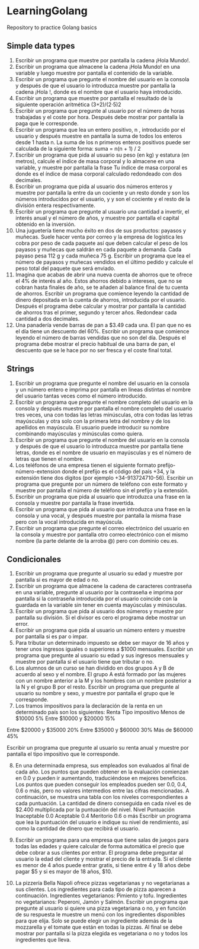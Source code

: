# LearningGolang
Repository to practice Golang basics

## Simple data types

1. Escribir un programa que muestre por pantalla la cadena ¡Hola Mundo!.
2. Escribir un programa que almacene la cadena ¡Hola Mundo! en una variable y luego muestre por pantalla el contenido de la variable.
3. Escribir un programa que pregunte el nombre del usuario en la consola y después de que el usuario lo introduzca muestre por pantalla la cadena ¡Hola <nombre>!, donde <nombre> es el nombre que el usuario haya introducido.
4. Escribir un programa que muestre por pantalla el resultado de la siguiente operación aritmética (3+2)/(2⋅5)2
5. Escribir un programa que pregunte al usuario por el número de horas trabajadas y el coste por hora. Después debe mostrar por pantalla la paga que le corresponde.
6. Escribir un programa que lea un entero positivo, n , introducido por el usuario y después muestre en pantalla la suma de todos los enteros desde 1 hasta n. La suma de los n primeros enteros positivos puede ser calculada de la siguiente forma: suma = n(n + 1) / 2
7. Escribir un programa que pida al usuario su peso (en kg) y estatura (en metros), calcule el índice de masa corporal y lo almacene en una variable, y muestre por pantalla la frase Tu índice de masa corporal es <imc> donde <imc> es el índice de masa corporal calculado redondeado con dos decimales.
8. Escribir un programa que pida al usuario dos números enteros y muestre por pantalla la <n> entre <m> da un cociente <c> y un resto <r> donde <n> y <m> son los números introducidos por el usuario, y <c> y <r> son el cociente y el resto de la división entera respectivamente.
9. Escribir un programa que pregunte al usuario una cantidad a invertir, el interés anual y el número de años, y muestre por pantalla el capital obtenido en la inversión.
10. Una juguetería tiene mucho éxito en dos de sus productos: payasos y muñecas. Suele hacer venta por correo y la empresa de logística les cobra por peso de cada paquete así que deben calcular el peso de los payasos y muñecas que saldrán en cada paquete a demanda. Cada payaso pesa 112 g y cada muñeca 75 g. Escribir un programa que lea el número de payasos y muñecas vendidos en el último pedido y calcule el peso total del paquete que será enviado.
11. Imagina que acabas de abrir una nueva cuenta de ahorros que te ofrece el 4% de interés al año. Estos ahorros debido a intereses, que no se cobran hasta finales de año, se te añaden al balance final de tu cuenta de ahorros. Escribir un programa que comience leyendo la cantidad de dinero depositada en la cuenta de ahorros, introducida por el usuario. Después el programa debe calcular y mostrar por pantalla la cantidad de ahorros tras el primer, segundo y tercer años. Redondear cada cantidad a dos decimales.
12. Una panadería vende barras de pan a $3.49 cada una. El pan que no es el día tiene un descuento del 60%. Escribir un programa que comience leyendo el número de barras vendidas que no son del día. Después el programa debe mostrar el precio habitual de una barra de pan, el descuento que se le hace por no ser fresca y el coste final total.

## Strings

1. Escribir un programa que pregunte el nombre del usuario en la consola y un número entero e imprima por pantalla en líneas distintas el nombre del usuario tantas veces como el número introducido.
2. Escribir un programa que pregunte el nombre completo del usuario en la consola y después muestre por pantalla el nombre completo del usuario tres veces, una con todas las letras minúsculas, otra con todas  las letras mayúsculas y otra solo con la primera letra del nombre y de los apellidos en mayúscula. El usuario puede introducir su nombre combinando mayúsculas y minúsculas como quiera.
3. Escribir un programa que pregunte el nombre del usuario en la consola y después de que el usuario lo introduzca muestre por pantalla <NOMBRE> tiene <n> letras, donde <NOMBRE> es el nombre de usuario en mayúsculas y <n> es el número de letras que tienen el nombre.
4. Los teléfonos de una empresa tienen el siguiente formato prefijo-número-extension donde el prefijo es el código del país +34, y la extensión tiene dos dígitos (por ejemplo +34-913724710-56). Escribir un programa que pregunte por un número de teléfono con este formato y muestre por pantalla el número de teléfono sin el prefijo y la extensión.
5. Escribir un programa que pida al usuario que introduzca una frase en la consola y muestre por pantalla la frase invertida.
6. Escribir un programa que pida al usuario que introduzca una frase en la consola y una vocal, y después muestre por pantalla la misma frase pero con la vocal introducida en mayúscula.
7. Escribir un programa que pregunte el correo electrónico del usuario en la consola y muestre por pantalla otro correo electrónico con el mismo nombre (la parte delante de la arroba @) pero con dominio ceu.es.

## Condicionales

1. Escribir un programa que pregunte al usuario su edad y muestre por pantalla si es mayor de edad o no.
2. Escribir un programa que almacene la cadena de caracteres contraseña en una variable, pregunte al usuario por la contraseña e imprima por pantalla si la contraseña introducida por el usuario coincide con la guardada en la variable sin tener en cuenta mayúsculas y minúsculas.
3. Escribir un programa que pida al usuario dos números y muestre por pantalla su división. Si el divisor es cero el programa debe mostrar un error.
4. Escribir un programa que pida al usuario un número entero y muestre por pantalla si es par o impar.
5. Para tributar un determinado impuesto se debe ser mayor de 16 años y tener unos ingresos iguales o superiores a $1000 mensuales. Escribir un programa que pregunte al usuario su edad y sus ingresos mensuales y muestre por pantalla si el usuario tiene que tributar o no.
6. Los alumnos de un curso se han dividido en dos grupos A y B de acuerdo al sexo y el nombre. El grupo A está formado por las mujeres con un nombre anterior a la M y los hombres con un nombre posterior a la N y el grupo B por el resto. Escribir un programa que pregunte al usuario su nombre y sexo, y muestre por pantalla el grupo que le corresponde.
7. Los tramos impositivos para la declaración de la renta en un determinado país son los siguientes:
Renta Tipo impositivo
Menos de $10000 5%
Entre $10000 y $20000 15%

Entre $20000 y $35000 20%
Entre $35000 y $60000 30%
Más de $60000 45%

Escribir un programa que pregunte al usuario su renta anual y muestre por pantalla el tipo impositivo que le corresponde.

8. En una determinada empresa, sus empleados son evaluados al final de cada año. Los puntos que pueden obtener en la evaluación comienzan en 0.0 y pueden ir aumentando, traduciéndose en mejores beneficios. Los puntos que pueden conseguir los empleados pueden ser 0.0, 0.4, 0.6 o más, pero no valores intermedios entre las cifras mencionadas. A continuación, se muestra una tabla con los niveles correspondientes a cada puntuación. La cantidad de dinero conseguida en cada nivel es de $2.400 multiplicada por la puntuación del nivel.
Nivel Puntuación
Inaceptable 0.0
Aceptable 0.4
Meritorio 0.6 o más
Escribir un programa que lea la puntuación del usuario e indique su nivel de rendimiento, así como la cantidad de dinero que recibirá el usuario.

9. Escribir un programa para una empresa que tiene salas de juegos para todas las edades y quiere calcular de forma automática el precio que debe cobrar a sus clientes por entrar. El programa debe preguntar al usuario la edad del cliente y mostrar el precio de la entrada. Si el cliente es menor de 4 años puede entrar gratis, si tiene entre 4 y 18 años debe pagar $5 y si es mayor de 18 años, $10.
10. La pizzería Bella Napoli ofrece pizzas vegetarianas y no vegetarianas a sus clientes. Los ingredientes para cada tipo de pizza aparecen a continuación. Ingredientes vegetarianos: Pimiento y tofu. Ingredientes no vegetarianos: Peperoni, Jamón y Salmón. Escribir un programa que pregunte al usuario si quiere una pizza vegetariana o no, y en función de su respuesta le muestre un menú con los ingredientes disponibles para que elija. Solo se puede elegir un ingrediente además de la mozzarella y el tomate que están en todas la pizzas. Al final se debe mostrar por pantalla si la pizza elegida es vegetariana o no y todos los ingredientes que lleva.
